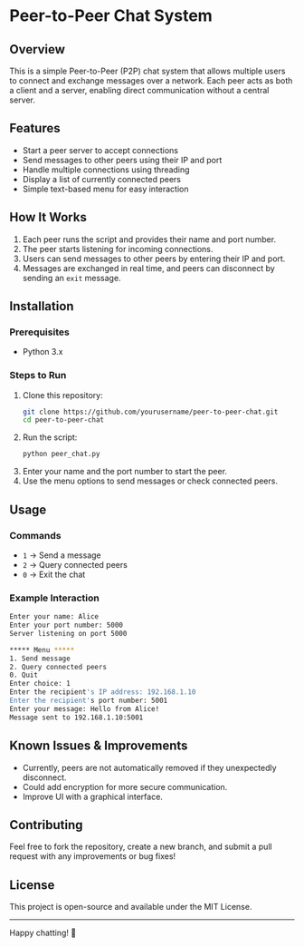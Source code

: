 # Peer-to-Peer Chat System

## Overview
This is a simple Peer-to-Peer (P2P) chat system that allows multiple users to connect and exchange messages over a network. Each peer acts as both a client and a server, enabling direct communication without a central server.

## Features
- Start a peer server to accept connections
- Send messages to other peers using their IP and port
- Handle multiple connections using threading
- Display a list of currently connected peers
- Simple text-based menu for easy interaction

## How It Works
1. Each peer runs the script and provides their name and port number.
2. The peer starts listening for incoming connections.
3. Users can send messages to other peers by entering their IP and port.
4. Messages are exchanged in real time, and peers can disconnect by sending an `exit` message.

## Installation
### Prerequisites
- Python 3.x

### Steps to Run
1. Clone this repository:
   ```sh
   git clone https://github.com/yourusername/peer-to-peer-chat.git
   cd peer-to-peer-chat
   ```
2. Run the script:
   ```sh
   python peer_chat.py
   ```
3. Enter your name and the port number to start the peer.
4. Use the menu options to send messages or check connected peers.

## Usage
### Commands
- `1` → Send a message
- `2` → Query connected peers
- `0` → Exit the chat

### Example Interaction
```sh
Enter your name: Alice
Enter your port number: 5000
Server listening on port 5000

***** Menu *****
1. Send message
2. Query connected peers
0. Quit
Enter choice: 1
Enter the recipient's IP address: 192.168.1.10
Enter the recipient's port number: 5001
Enter your message: Hello from Alice!
Message sent to 192.168.1.10:5001
```

## Known Issues & Improvements
- Currently, peers are not automatically removed if they unexpectedly disconnect.
- Could add encryption for more secure communication.
- Improve UI with a graphical interface.

## Contributing
Feel free to fork the repository, create a new branch, and submit a pull request with any improvements or bug fixes!

## License
This project is open-source and available under the MIT License.

---
Happy chatting! 🎉

